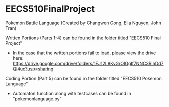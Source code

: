 # EECS510FinalProject
Pokemon Battle Language (Created by Changwen Gong, Ella Nguyen, John Tran)

Written Portions (Parts 1-4) can be found in the folder titled "EECS510 Final Project"
- In the case that the written portions fail to load, please view the drive here: https://drive.google.com/drive/folders/1EJ12L8KvGrOIGgIf7NNC3RihDd7Qi4uc?usp=sharing

Coding Portion (Part 5) can be found in the folder titled "EECS510 Pokemon Language"
- Automaton function along with testcases can be found in "pokemonlanguage.py"
